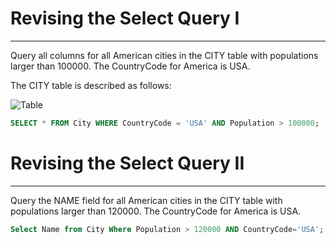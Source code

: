 # Revising the Select Query I
---
Query all columns for all American cities in the CITY table with populations larger than 100000. The CountryCode for America is USA.

The CITY table is described as follows:

![Table](https://github.com/SatyamKeshri0/Images/blob/main/images/1.jpg?raw=true)

```sql
SELECT * FROM City WHERE CountryCode = 'USA' AND Population > 100000;
```

# Revising the Select Query II
---
Query the NAME field for all American cities in the CITY table with populations larger than 120000. The CountryCode for America is USA.

```sql
Select Name from City Where Population > 120000 AND CountryCode='USA';
```

# 

